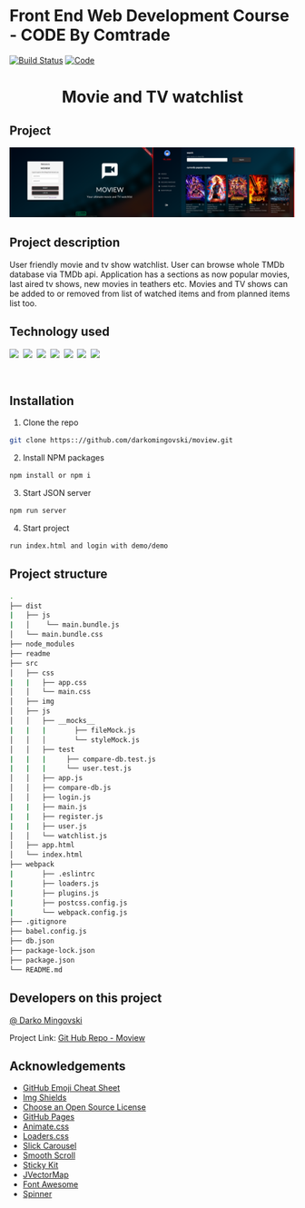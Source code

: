 # Front End Web Development Course - CODE By Comtrade

[![Build Status][build-shield]]()
[![Code][code-clean]]()
<br />

<h1 align="center">Movie and TV watchlist</h1>

## Project

[![Moview][product-screenshot]]()

## Project description

User friendly movie and tv show watchlist. User can browse whole TMDb database via TMDb api. Application has a sections as now popular movies, last aired tv shows, new movies in teathers etc. Movies and TV shows can be added to or removed from list of watched items and from planned items list too.

## Technology used

<p align="center">

![][html]&nbsp;
![][css]&nbsp;
![][js]&nbsp;
[![][jquery]](https://jquery.com)&nbsp;
[![][json]](https://my-json-server.typicode.com/)&nbsp;
[![][webpack]](https://webpack.js.org/)&nbsp;
[![][axios]](https://www.npmjs.com/package/axios)
<br>
<p align="center">
<br>

## Installation

1. Clone the repo
```sh
git clone https:://github.com/darkomingovski/moview.git
```
2. Install NPM packages
```sh
npm install or npm i
```
3. Start JSON server
```sh
npm run server
```
4. Start project
```sh
run index.html and login with demo/demo
```

## Project structure
```sh
.
├── dist
|   ├── js
|   │    └── main.bundle.js
│   └── main.bundle.css
├── node_modules
├── readme
├── src
│   ├── css
|   |   ├── app.css
│   │   └── main.css
│   ├── img
│   ├── js
│   │   ├── __mocks__
|   |   |       ├── fileMock.js
│   │   │       └── styleMock.js
│   │   ├── test
|   |   |     ├── compare-db.test.js
|   |   |     └── user.test.js
│   │   ├── app.js
│   │   ├── compare-db.js
│   │   ├── login.js
|   |   ├── main.js
|   |   ├── register.js
|   |   ├── user.js
│   │   └── watchlist.js
│   ├── app.html
│   └── index.html
├── webpack
|       ├── .eslintrc
|       ├── loaders.js
|       ├── plugins.js
|       ├── postcss.config.js
|       └── webpack.config.js
├── .gitignore
├── babel.config.js
├── db.json
├── package-lock.json
├── package.json
└── README.md
```

## Developers on this project

[@ Darko Mingovski](https://github.com/darkomingovski)

Project Link: [Git Hub Repo - Moview](https://github.com/darkomingovski/moview)
<br>

## Acknowledgements

* [GitHub Emoji Cheat Sheet](https://www.webpagefx.com/tools/emoji-cheat-sheet)
* [Img Shields](https://shields.io)
* [Choose an Open Source License](https://choosealicense.com)
* [GitHub Pages](https://pages.github.com)
* [Animate.css](https://daneden.github.io/animate.css)
* [Loaders.css](https://connoratherton.com/loaders)
* [Slick Carousel](https://kenwheeler.github.io/slick)
* [Smooth Scroll](https://github.com/cferdinandi/smooth-scroll)
* [Sticky Kit](http://leafo.net/sticky-kit)
* [JVectorMap](http://jvectormap.com)
* [Font Awesome](https://fontawesome.com)
* [Spinner](https://spin.js.org/)

<!-- LINKS & IMAGES -->
[build-shield]: https://img.shields.io/badge/build-passing-brightgreen.svg?style=popout
[code-clean]: https://img.shields.io/badge/code_style-standard-brightgreen.svg?style=popout
[html]: https://img.shields.io/badge/HTML-v5-red.svg?style=popout&logo=html5
[css]: https://img.shields.io/badge/CSS-v3-blue.svg?style=popout&logo=css3
[js]: https://img.shields.io/badge/JavaScript-ES6-yellow.svg?style=popout&logo=javascript
[jquery]: https://img.shields.io/badge/jQuery-v3.3.1-violet.svg?style=popout&logo=jquery
[json]: https://img.shields.io/badge/JSON-v0.14.2-green.svg?style=popout&logo=json
[webpack]: https://img.shields.io/badge/WebPack-v4.29.6-blue.svg?style=popout&logo=webpack
[axios]: https://img.shields.io/badge/AXIOS-v0.18-lightblue.svg?style=popout&logo=codesandbox
[product-screenshot]: ./readme/project.png